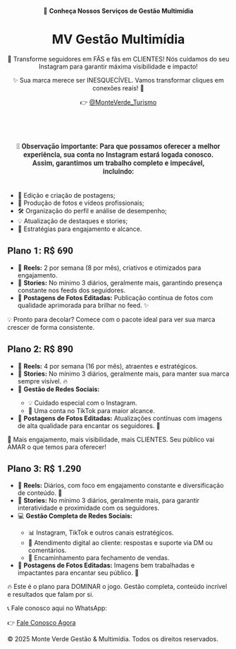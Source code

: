 <header>
    <p class="subtitle">💼 <strong>Conheça Nossos Serviços de Gestão Multimídia</strong></p>
    <h1>MV Gestão Multimídia</h1>
    <p>📱 Transforme seguidores em FÃS e fãs em CLIENTES! Nós cuidamos do seu Instagram para garantir máxima visibilidade e impacto!</p>
    <p class="benefit">✨ Sua marca merece ser INESQUECÍVEL. Vamos transformar cliques em conexões reais! 🚀</p>
    <p>👉 <a href="https://www.instagram.com/MonteVerde_Turismo" target="_blank">@MonteVerde_Turismo</a></p>
</header>

<section>
    <p style="font-family: 'Roboto', sans-serif; font-size: 16px; font-weight: bold; color: #333; text-align: center; padding: 20px;">
        🔑 <strong>Observação importante:</strong> Para que possamos oferecer a melhor experiência, sua conta no Instagram estará logada conosco. Assim, garantimos um trabalho completo e impecável, incluindo:
        <ul style="text-align: left; max-width: 700px; margin: auto; margin-top: 10px;">
            <li>🎨 Edição e criação de postagens;</li>
            <li>📸 Produção de fotos e vídeos profissionais;</li>
            <li>🛠️ Organização do perfil e análise de desempenho;</li>
            <li>💡 Atualização de destaques e stories;</li>
            <li>🚀 Estratégias para engajamento e alcance.</li>
        </ul>
    </p>
</section>

<section>
    <h2 style="font-family: 'Roboto', sans-serif;">Plano 1: <span class="price">R$ 690</span></h2>
    <ul>
        <li>🎥 <strong>Reels:</strong> 2 por semana (8 por mês), criativos e otimizados para engajamento.</li>
        <li>📱 <strong>Stories:</strong> No mínimo 3 diários, geralmente mais, garantindo presença constante nos feeds dos seguidores.</li>
        <li>📸 <strong>Postagens de Fotos Editadas:</strong> Publicação contínua de fotos com qualidade aprimorada para brilhar no feed. ✨</li>
    </ul>
    <p class="benefit-text">💡 Pronto para decolar? Comece com o pacote ideal para ver sua marca crescer de forma consistente.</p>
</section>

<section>
    <h2 style="font-family: 'Roboto', sans-serif;">Plano 2: <span class="price">R$ 890</span></h2>
    <ul>
        <li>🎥 <strong>Reels:</strong> 4 por semana (16 por mês), atraentes e estratégicos.</li>
        <li>📱 <strong>Stories:</strong> No mínimo 3 diários, geralmente mais, para manter sua marca sempre visível. 🔥</li>
        <li>🌟 <strong>Gestão de Redes Sociais:</strong></li>
        <ul>
            <li>💡 Cuidado especial com o Instagram.</li>
            <li>🚀 Uma conta no TikTok para maior alcance.</li>
        </ul>
        <li>📸 <strong>Postagens de Fotos Editadas:</strong> Atualizações contínuas com imagens de alta qualidade para encantar os seguidores. 👥</li>
    </ul>
    <p class="benefit-text">🌟 Mais engajamento, mais visibilidade, mais CLIENTES. Seu público vai AMAR o que temos para oferecer!</p>
</section>

<section>
    <h2 style="font-family: 'Roboto', sans-serif;">Plano 3: <span class="price">R$ 1.290</span></h2>
    <ul>
        <li>🎥 <strong>Reels:</strong> Diários, com foco em engajamento constante e diversificação de conteúdo. 🌟</li>
        <li>📱 <strong>Stories:</strong> No mínimo 3 diários, geralmente mais, para garantir interatividade e proximidade com os seguidores.</li>
        <li>💻 <strong>Gestão Completa de Redes Sociais:</strong></li>
        <ul>
            <li>📊 Instagram, TikTok e outros canais estratégicos.</li>
            <li>🤝 Atendimento digital ao cliente: respostas e suporte via DM ou comentários.</li>
            <li>💬 Encaminhamento para fechamento de vendas.</li>
        </ul>
        <li>📸 <strong>Postagens de Fotos Editadas:</strong> Imagens bem trabalhadas e impactantes para encantar seu público. 👥</li>
    </ul>
    <p class="benefit-text">🔥 Este é o plano para DOMINAR o jogo. Gestão completa, conteúdo incrível e resultados que falam por si.</p>
</section>

<div class="cta">
    <p class="cta-note">📞 Fale conosco aqui no WhatsApp:</p>
    👉 <a href="https://api.whatsapp.com/send?phone=5535998077108&text=Ol%C3%A1%2C+gostaria+de+adquirir+um+pacote+de+gestao+nas+redes+sociais" target="_blank">Fale Conosco Agora</a>
</div>

<footer>
    <p>© 2025 Monte Verde Gestão & Multimídia. Todos os direitos reservados.</p>
</footer>

</body>
</html>
